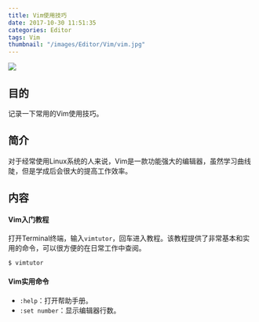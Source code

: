 ```yaml
---
title: Vim使用技巧
date: 2017-10-30 11:51:35
categories: Editor
tags: Vim
thumbnail: "/images/Editor/Vim/vim.jpg"
---
```

![](/images/Editor/Vim/vim.jpg)

## 目的
记录一下常用的Vim使用技巧。

<!--more-->

## 简介
对于经常使用Linux系统的人来说，Vim是一款功能强大的编辑器，虽然学习曲线陡，但是学成后会很大的提高工作效率。

## 内容

#### Vim入门教程
打开Terminal终端，输入`vimtutor`，回车进入教程。该教程提供了非常基本和实用的命令，可以很方便的在日常工作中查阅。
```shell
$ vimtutor
```

#### Vim实用命令

+ `:help`：打开帮助手册。
+ `:set number`：显示编辑器行数。
